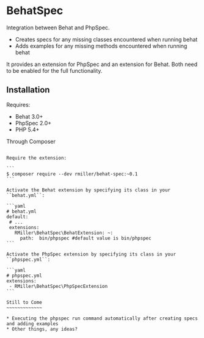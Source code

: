 BehatSpec
=========

Integration between Behat and PhpSpec.

* Creates specs for any missing classes encountered when running behat
* Adds examples for any missing methods encountered when running behat

It provides an extension for PhpSpec and an extension for Behat. Both need
to be enabled for the full functionality.

Installation
------------

Requires:

* Behat 3.0+
* PhpSpec 2.0+
* PHP 5.4+

Through Composer
~~~~~~~~~~~~~~~~

Require the extension:

```
$ composer require --dev rmiller/behat-spec:~0.1
```

Activate the Behat extension by specifying its class in your ``behat.yml``:

```yaml
# behat.yml
default:
 # ...
 extensions:
   RMiller\BehatSpec\BehatExtension: ~:
     path:  bin/phpspec #default value is bin/phpspec
```     

Activate the PhpSpec extension by specifying its class in your ``phpspec.yml``:

```yaml
# phpspec.yml
extensions:
 - RMiller\BehatSpec\PhpSpecExtension
```

Still to Come
~~~~~~~~~~~~~

* Executing the phpspec run command automatically after creating specs and adding examples
* Other things, any ideas?
